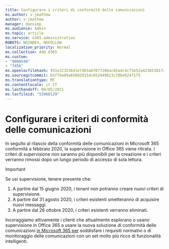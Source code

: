 ```yaml
---
title: Configurare i criteri di conformità delle comunicazioni
ms.author: v-jmathew
author: v-jmathew
manager: dansimp
ms.audience: Admin
ms.topic: article
ms.service: o365-administration
ROBOTS: NOINDEX, NOFOLLOW
localization_priority: Normal
ms.collection: Adm_O365
ms.custom:
- "9000549"
- "7456"
ms.openlocfilehash: 931e32353641e7d03a6f077206ac65a4c4c75b52a423b53817aa67db863bb20c
ms.sourcegitcommit: b5f7da89a650d2915dc652449623c78be6247175
ms.translationtype: MT
ms.contentlocale: it-IT
ms.lasthandoff: 08/05/2021
ms.locfileid: "53968129"
---
```

# <a name="configure-communication-compliance-policies"></a>Configurare i criteri di conformità delle comunicazioni

In seguito al rilascio della conformità delle comunicazioni in Microsoft 365 conformità a febbraio 2020, la supervisione in Office 365 viene ritirata. I criteri di supervisione non saranno più disponibili per la creazione e i criteri verranno rimossi dopo un lungo periodo di accesso di sola lettura.

> [!IMPORTANT]
> Se usi supervisione, tenere presente che:
>
> 1. A partire dal 15 giugno 2020, i tenant non potranno creare nuovi criteri di supervisione.
> 2. A partire dal 31 agosto 2020, i criteri esistenti smetteranno di acquisire nuovi messaggi.
> 3. A partire dal 26 ottobre 2020, i criteri esistenti verranno eliminati.

Incoraggiamo attivamente i clienti che attualmente esplorano o usano supervisione in Office 365 a usare la nuova soluzione di conformità delle comunicazioni [in Microsoft 365 per](https://go.microsoft.com/fwlink/?linkid=2128593) soddisfare i requisiti normativi o di monitoraggio delle comunicazioni con un set molto più ricco di funzionalità intelligenti.
